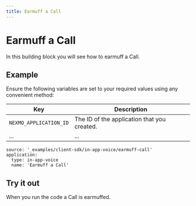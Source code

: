```yaml
---
title: Earmuff a Call
---
```


# Earmuff a Call

In this building block you will see how to earmuff a Call.

## Example

Ensure the following variables are set to your required values using any convenient method:

Key | Description
-- | --
`NEXMO_APPLICATION_ID` | The ID of the application that you created.
... | ...

```building_blocks
source: '_examples/client-sdk/in-app-voice/earmuff-call'
application:
  type: in-app-voice
  name: 'Earmuff a Call'
```

## Try it out

When you run the code a Call is earmuffed.
